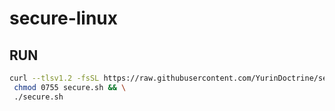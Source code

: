 # secure-linux

## RUN

```sh
curl --tlsv1.2 -fsSL https://raw.githubusercontent.com/YurinDoctrine/secure-linux/master/secure.sh >secure.sh && \
 chmod 0755 secure.sh && \
 ./secure.sh

```
